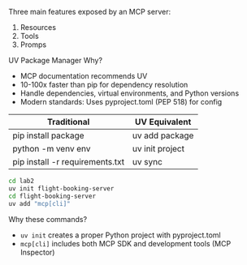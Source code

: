 Three main features exposed by an MCP server:
1. Resources
2. Tools
3. Promps

UV Package Manager
Why?
- MCP documentation recommends UV
- 10-100x faster than pip for dependency resolution
- Handle dependencies, virtual environments, and Python versions
- Modern standards: Uses pyproject.toml (PEP 518) for config

| Traditional                        | UV Equivalent   |
|------------------------------------|-----------------|
| pip install package                | uv add package  |
| python -m venv env                 | uv init project |
| pip install -r requirements.txt    | uv sync         |

```bash
cd lab2
uv init flight-booking-server
cd flight-booking-server
uv add "mcp[cli]"
```

Why these commands?
- `uv init` creates a proper Python project with pyproject.toml
- `mcp[cli]` includes both MCP SDK and development tools (MCP Inspector)
